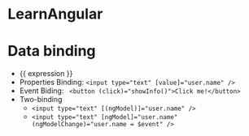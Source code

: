 # LearnAngular

# Data binding

- {{ expression }}
- Properties Binding: `` <input type="text" [value]="user.name" /> ``
- Event Biding: ``  <button (click)="showInfo()">Click me!</button> ``
- Two-binding
    - `` <input type="text" [(ngModel)]="user.name" /> ``
    - `` <input type="text" [ngModel]="user.name" (ngModelChange)="user.name = $event" /> ``
